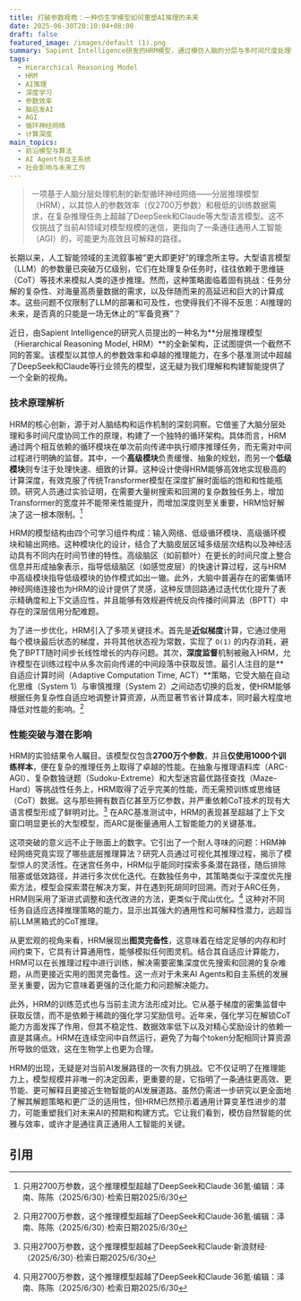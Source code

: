 ```yaml
---
title: 打破参数桎梏：一种仿生学模型如何重塑AI推理的未来
date: 2025-06-30T20:10:04+08:00
draft: false
featured_image: /images/default (1).png
summary: Sapient Intelligence研发的HRM模型，通过模仿人脑的分层与多时间尺度处理机制，仅用2700万参数和1000个训练样本，便在复杂推理任务上显著超越了DeepSeek和Claude等大型语言模型。这项突破性研究不仅挑战了AI领域对模型规模的依赖，还通过近似梯度、深度监督和自适应计算时间等创新，为构建更高效、可解释且具图灵完备性的AI推理系统开辟了新路径。
tags: 
  - Hierarchical Reasoning Model
  - HRM
  - AI推理
  - 深度学习
  - 参数效率
  - 脑启发AI
  - AGI
  - 循环神经网络
  - 计算深度
main_topics: 
  - 前沿模型与算法
  - AI Agent与自主系统
  - 社会影响与未来工作
---
```


> 一项基于人脑分层处理机制的新型循环神经网络——分层推理模型（HRM），以其惊人的参数效率（仅2700万参数）和极低的训练数据需求，在复杂推理任务上超越了DeepSeek和Claude等大型语言模型。这不仅挑战了当前AI领域对模型规模的迷信，更指向了一条通往通用人工智能（AGI）的，可能更为高效且可解释的路径。

长期以来，人工智能领域的主流叙事被“更大即更好”的理念所主导。大型语言模型（LLM）的参数量已突破万亿级别，它们在处理复杂任务时，往往依赖于思维链（CoT）等技术来模拟人类的逐步推理。然而，这种策略面临着固有挑战：任务分解的复杂性、对海量高质量数据的需求，以及伴随而来的高延迟和巨大的计算成本。这些问题不仅限制了LLM的部署和可及性，也使得我们不得不反思：AI推理的未来，是否真的只能是一场无休止的“军备竞赛”？

近日，由Sapient Intelligence的研究人员提出的一种名为**分层推理模型（Hierarchical Reasoning Model, HRM）**的全新架构，正试图提供一个截然不同的答案。该模型以其惊人的参数效率和卓越的推理能力，在多个基准测试中超越了DeepSeek和Claude等行业领先的模型，这无疑为我们理解和构建智能提供了一个全新的视角。

### 技术原理解析

HRM的核心创新，源于对人脑结构和运作机制的深刻洞察。它借鉴了大脑分层处理和多时间尺度协同工作的原理，构建了一个独特的循环架构。具体而言，HRM通过两个相互依赖的循环模块在单次前向传递中执行顺序推理任务，而无需对中间过程进行明确的监督。其中，一个**高级模块**负责缓慢、抽象的规划，而另一个**低级模块**则专注于处理快速、细致的计算。这种设计使得HRM能够高效地实现极高的计算深度，有效克服了传统Transformer模型在深度扩展时面临的饱和和性能瓶颈。研究人员通过实验证明，在需要大量树搜索和回溯的复杂数独任务上，增加Transformer的宽度并不能带来性能提升，而增加深度则至关重要，HRM恰好解决了这一根本限制。[^1]

HRM的模型结构由四个可学习组件构成：输入网络、低级循环模块、高级循环模块和输出网络。这种模块化的设计，结合了大脑皮层区域多级层次结构以及神经活动具有不同内在时间节律的特性。高级脑区（如前额叶）在更长的时间尺度上整合信息并形成抽象表示，指导低级脑区（如感觉皮层）的快速计算过程，这与HRM中高级模块指导低级模块的协作模式如出一辙。此外，大脑中普遍存在的密集循环神经网络连接也为HRM的设计提供了灵感，这种反馈回路通过迭代优化提升了表示精确度和上下文适应性，并且能够有效规避传统反向传播时间算法（BPTT）中存在的深层信用分配难题。

为了进一步优化，HRM引入了多项关键技术。首先是**近似梯度**计算，它通过使用每个模块最后状态的梯度，并将其他状态视为常数，实现了 `O(1)` 的内存消耗，避免了BPTT随时间步长线性增长的内存问题。其次，**深度监督**机制被融入HRM，允许模型在训练过程中从多次前向传递的中间段落中获取反馈。最引人注目的是**自适应计算时间（Adaptive Computation Time, ACT）**策略，它受大脑在自动化思维（System 1）与审慎推理（System 2）之间动态切换的启发，使HRM能够根据任务复杂性自适应地调整计算资源，从而显著节省计算成本，同时最大程度地降低对性能的影响。[^1]

### 性能突破与潜在影响

HRM的实验结果令人瞩目。该模型仅包含**2700万个参数**，并且**仅使用1000个训练样本**，便在复杂的推理任务上取得了卓越的性能。在抽象与推理语料库（ARC-AGI）、复杂数独谜题（Sudoku-Extreme）和大型迷宫最优路径查找（Maze-Hard）等挑战性任务上，HRM取得了近乎完美的性能，而无需预训练或思维链（CoT）数据。这与那些拥有数百亿甚至万亿参数，并严重依赖CoT技术的现有大语言模型形成了鲜明对比。[^2] 在ARC基准测试中，HRM的表现甚至超越了上下文窗口明显更长的大型模型，而ARC是衡量通用人工智能能力的关键基准。

这项突破的意义远不止于账面上的数字。它引出了一个耐人寻味的问题：HRM神经网络究竟实现了哪些底层推理算法？研究人员通过可视化其推理过程，揭示了模型惊人的灵活性。在迷宫任务中，HRM似乎能同时探索多条潜在路径，随后排除阻塞或低效路径，并进行多次优化迭代。在数独任务中，其策略类似于深度优先搜索方法，模型会探索潜在解决方案，并在遇到死胡同时回溯。而对于ARC任务，HRM则采用了渐进式调整和迭代改进的方法，更类似于爬山优化。[^1] 这种对不同任务自适应选择推理策略的能力，显示出其强大的通用性和可解释性潜力，远超当前LLM黑箱式的CoT推理。

从更宏观的视角来看，HRM展现出**图灵完备性**，这意味着在给定足够的内存和时间约束下，它具有计算通用性，能够模拟任何图灵机。结合其自适应计算能力，HRM可以在长推理过程中进行训练，解决需要密集深度优先搜索和回溯的复杂难题，从而更接近实用的图灵完备性。这一点对于未来AI Agents和自主系统的发展至关重要，因为它意味着更强的泛化能力和问题解决能力。

此外，HRM的训练范式也与当前主流方法形成对比。它从基于梯度的密集监督中获取反馈，而不是依赖于稀疏的强化学习奖励信号。近年来，强化学习在解锁CoT能力方面发挥了作用，但其不稳定性、数据效率低下以及对精心奖励设计的依赖一直是其痛点。HRM在连续空间中自然运行，避免了为每个token分配相同计算资源所导致的低效，这在生物学上也更为合理。

HRM的出现，无疑是对当前AI发展路径的一次有力挑战。它不仅证明了在推理能力上，模型规模并非唯一的决定因素，更重要的是，它指明了一条通往更高效、更节能、更可解释且更接近生物智能的AI发展道路。虽然仍需进一步研究以更全面地了解其解题策略和更广泛的适用性，但HRM已然预示着通用计算变革性进步的潜力，可能重塑我们对未来AI的预期和构建方式。它让我们看到，模仿自然智能的优雅与效率，或许才是通往真正通用人工智能的关键。

## 引用

[^1]: 只用2700万参数，这个推理模型超越了DeepSeek和Claude·36氪·编辑：泽南、陈陈（2025/6/30）·检索日期2025/6/30
[^2]: 只用2700万参数，这个推理模型超越了DeepSeek和Claude·新浪财经·（2025/6/30）·检索日期2025/6/30
[^3]: 思考和编码能力超越DeepSeek-R1？Claude推出的全球首个混合推理 ...·知乎专栏·（2024/6/17）·检索日期2025/6/30
[^4]: 赶超DeepSeek V3，阿里Qwen2.5-Max成非推理类中国大模型冠军·搜狐新闻·（2024/6/28）·检索日期2025/6/30
[^5]: Amazon Bedrock 上的模型擂台赛：DeepSeek、Nova、Claude - AWS·亚马逊云科技·（2024/6/21）·检索日期2025/6/30
